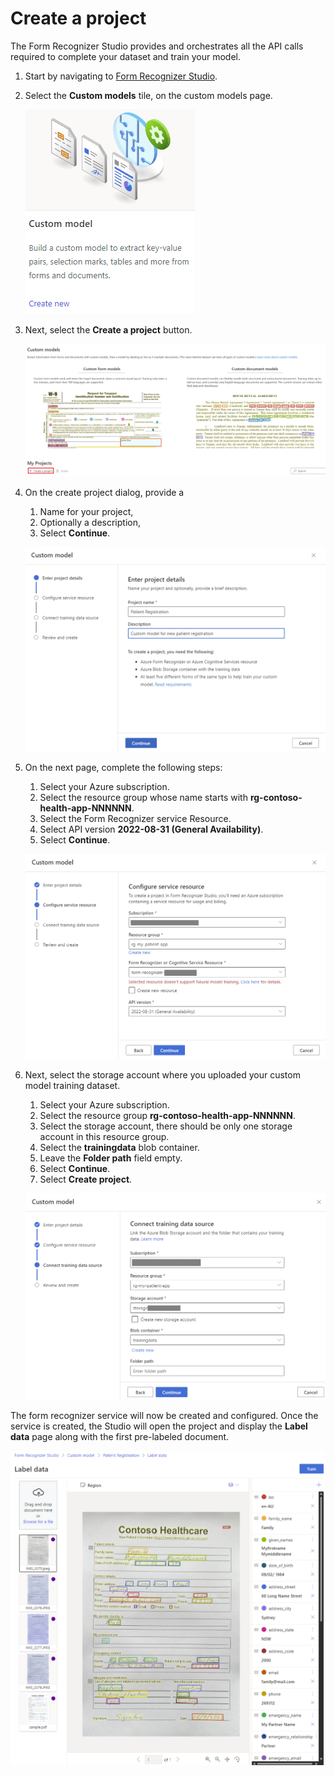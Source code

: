 # Create a project

The Form Recognizer Studio provides and orchestrates all the API calls required to complete your dataset and train your model.

1. Start by navigating to [Form Recognizer Studio](https://formrecognizer.appliedai.azure.com/studio).

1. Select the **Custom models** tile, on the custom models page.

    ![The image shows the custom models tile](img/custom_models_tile.png)

1. Next, select the **Create a project** button.

    ![The image shows creating a new project](./img/studio-create-project.png)

1. On the create project dialog, provide a
    1. Name for your project,
    1. Optionally a description,
    1. Select **Continue**.

    ![The image shows how to enter project details](./img/new_project_wizard.png)

1. On the next page, complete the following steps:

    1. Select your Azure subscription.
    1. Select the resource group whose name starts with **rg-contoso-health-app-NNNNNN**.
    1. Select the Form Recognizer service Resource.
    1. Select API version **2022-08-31 (General Availability)**.
    1. Select **Continue**.

    ![Select the Form Recognizer resource](./img/create-service-resources.png)

1. Next, select the storage account where you uploaded your custom model training dataset.

    1. Select your Azure subscription.
    1. Select the resource group **rg-contoso-health-app-NNNNNN**.
    1. Select the storage account, there should be only one storage account in this resource group.
    1. Select the **trainingdata** blob container.
    1. Leave the **Folder path** field empty.
    1. Select **Continue**.
    1. Select **Create project**.

    ![The image shows how to select the training data source](./img/connect_training_data_source.png)

The form recognizer service will now be created and configured. Once the service is created, the Studio will open the project and display the **Label data** page along with the first pre-labeled document.

![The image shows the first form](./img/first_pre_labeled_form.png)
